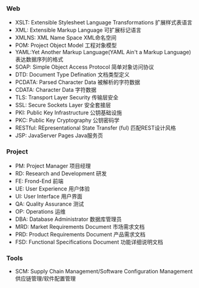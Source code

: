 ### Web

- XSLT: Extensible Stylesheet Language Transformations 扩展样式表语言
- XML: Extensible Markup Language 可扩展标记语言
- XMLNS: XML Name Space XML命名空间
- POM: Project Object Model 工程对象模型
- YAML:Yet Another Markup Language(YAML Ain't a Markup Language) 表达数据序列的格式
- SOAP: Simple Object Access Protocol 简单对象访问协议
- DTD: Document Type Defination 文档类型定义
- PCDATA: Parsed Character Data 被解析的字符数据
- CDATA: Character Data 字符数据
- TLS: Transport Layer Security 传输层安全
- SSL: Secure Sockets Layer 安全套接层
- PKI: Public Key Infrastructure 公钥基础设施
- PKC: Public Key Cryptography 公钥密码学
- RESTful: REpresentational State Transfer (ful) 匹配REST设计风格
- JSP: JavaServer Pages Java服务页

### Project

- PM: Project Manager 项目经理
- RD: Research and Development 研发
- FE: Frond-End 前端
- UE: User Experience 用户体验
- UI: User Interface 用户界面
- QA: Quality Assurance 测试
- OP: Operations 运维
- DBA: Database Administrator 数据库管理员
- MRD: Market Requirements Document 市场需求文档
- PRD: Product Requirements Document 产品需求文档
- FSD: Functional Specifications Document 功能详细说明文档


### Tools
- SCM: Supply Chain Management/Software Configuration Management 供应链管理/软件配置管理
